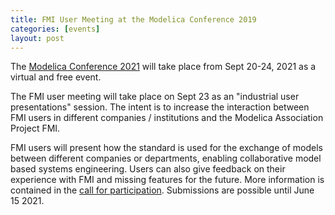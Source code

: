 ```yaml
---
title: FMI User Meeting at the Modelica Conference 2019
categories: [events]
layout: post
---
```


The [Modelica Conference 2021](https://https://2021.international.conference.modelica.org/) will take place from Sept 20-24, 2021 as a virtual and free event.

The FMI user meeting will take place on Sept 23 as an "industrial user presentations" session. The intent is to increase the interaction between FMI users in different companies / institutions and the Modelica Association Project FMI.

FMI users will present how the standard is used for the exchange of models between different companies or
departments, enabling collaborative model based systems engineering.
Users can also give feedback on their experience with FMI and missing features for the future.
More information is contained in the [call for participation](https://2021.international.conference.modelica.org/fmi-user-meeting.html). Submissions are possible until June 15 2021.
